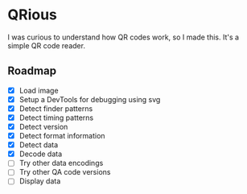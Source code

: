 # QRious

I was curious to understand how QR codes work, so I made this. It's a simple QR code reader. 


## Roadmap
- [x] Load image
- [x] Setup a DevTools for debugging using svg
- [x] Detect finder patterns
- [x] Detect timing patterns
- [x] Detect version
- [x] Detect format information
- [x] Detect data
- [x] Decode data
- [ ] Try other data encodings
- [ ] Try other QA code versions
- [ ] Display data
